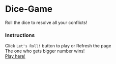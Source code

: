 # Dice-Game
Roll the dice to resolve all your conflicts!
### Instructions
Click `Let's Roll!` button to play or Refresh the page <br>
The one who gets bigger number wins! <br>
[Play here!](https://rohits301.github.io/Dice-Game/)
